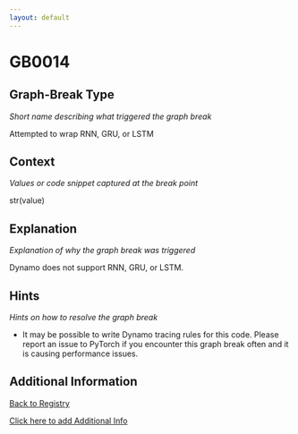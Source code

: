 ```yaml
---
layout: default
---
```

# GB0014

## Graph-Break Type
*Short name describing what triggered the graph break*

Attempted to wrap RNN, GRU, or LSTM

## Context
*Values or code snippet captured at the break point*

str(value)

## Explanation
*Explanation of why the graph break was triggered*

Dynamo does not support RNN, GRU, or LSTM.

## Hints
*Hints on how to resolve the graph break*

- It may be possible to write Dynamo tracing rules for this code. Please report an issue to PyTorch if you encounter this graph break often and it is causing performance issues.


## Additional Information

<!-- ADDITIONAL INFORMATION START - Add custom information below this line -->

<!-- ADDITIONAL INFORMATION END -->

[Back to Registry](../index.html)

[Click here to add Additional Info](https://github.com/pytorch-labs/compile-graph-break-site/edit/main/docs/gb/gb0014.md)
